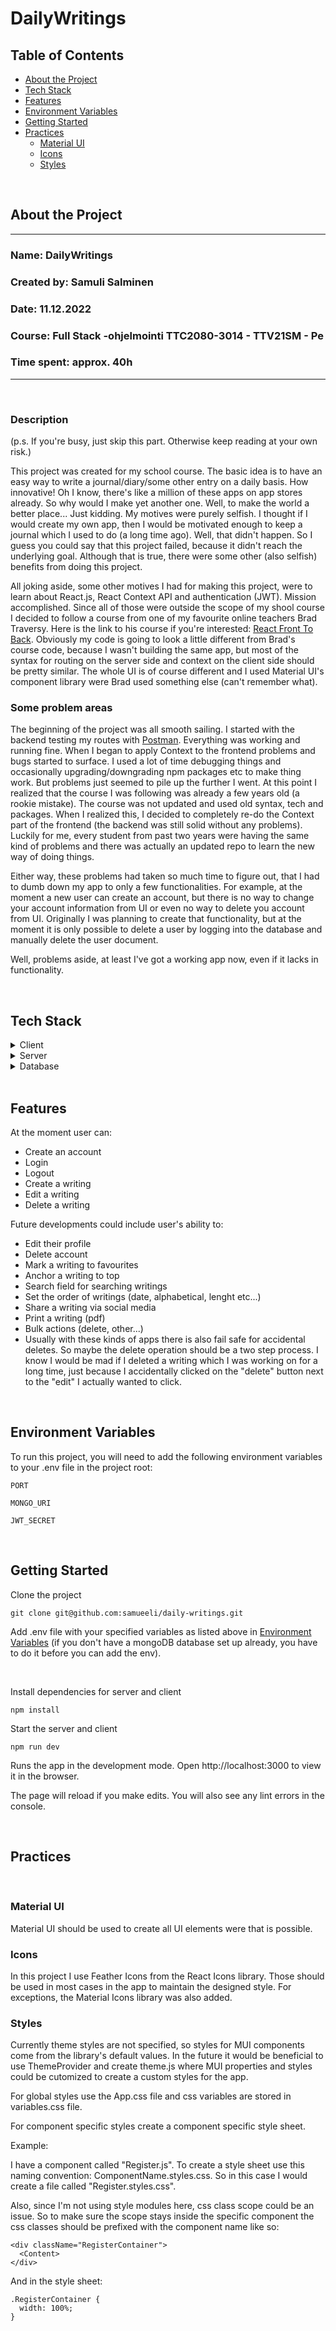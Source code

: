 # DailyWritings

## Table of Contents

- [About the Project](#about-the-project)
- [Tech Stack](#tech-stack)
- [Features](#features)
- [Environment Variables](#environment-variables)
- [Getting Started](#getting-started)
- [Practices](#practices)
  - [Material UI](#material-ui)
  - [Icons](#icons)
  - [Styles](#styles)

<br>

## About the Project

---

### Name: DailyWritings

### Created by: Samuli Salminen

### Date: 11.12.2022

### Course: Full Stack -ohjelmointi TTC2080-3014 - TTV21SM - Pe

### Time spent: approx. 40h

---

<br>

### Description

(p.s. If you're busy, just skip this part. Otherwise keep reading at your own risk.)

This project was created for my school course. The basic idea is to have an easy way to write a journal/diary/some other entry on a daily basis. How innovative! Oh I know, there's like a million of these apps on app stores already. So why would I make yet another one. Well, to make the world a better place... Just kidding. My motives were purely selfish. I thought if I would create my own app, then I would be motivated enough to keep a journal which I used to do (a long time ago). Well, that didn't happen. So I guess you could say that this project failed, because it didn't reach the underlying goal. Although that is true, there were some other (also selfish) benefits from doing this project.

All joking aside, some other motives I had for making this project, were to learn about React.js, React Context API and authentication (JWT). Mission accomplished. Since all of those were outside the scope of my shool course I decided to follow a course from one of my favourite online teachers Brad Traversy. Here is the link to his course if you're interested: <a href='https://www.udemy.com/course/modern-react-front-to-back/'>React Front To Back</a>. Obviously my code is going to look a little different from Brad's course code, because I wasn't building the same app, but most of the syntax for routing on the server side and context on the client side should be pretty similar. The whole UI is of course different and I used Material UI's component library were Brad used something else (can't remember what).

### Some problem areas

The beginning of the project was all smooth sailing. I started with the backend testing my routes with <a href='https://www.postman.com/'>Postman</a>. Everything was working and running fine. When I began to apply Context to the frontend problems and bugs started to surface. I used a lot of time debugging things and occasionally upgrading/downgrading npm packages etc to make thing work. But problems just seemed to pile up the further I went. At this point I realized that the course I was following was already a few years old (a rookie mistake). The course was not updated and used old syntax, tech and packages. When I realized this, I decided to completely re-do the Context part of the frontend (the backend was still solid without any problems). Luckily for me, every student from past two years were having the same kind of problems and there was actually an updated repo to learn the new way of doing things.

Either way, these problems had taken so much time to figure out, that I had to dumb down my app to only a few functionalities. For example, at the moment a new user can create an account, but there is no way to change your account information from UI or even no way to delete you account from UI. Originally I was planning to create that functionality, but at the moment it is only possible to delete a user by logging into the database and manually delete the user document.

Well, problems aside, at least I've got a working app now, even if it lacks in functionality.

<br>

## Tech Stack

<details>
  <summary>Client</summary>
  <ul>
    <li><a href="https://javascript.info/">JavaScript</a></li>
    <li><a href="https://axios-http.com/">Axios</a></li>
    <li><a href="https://reactjs.org/">React.js</a></li>
    <li><a href="https://mui.com/">Material UI</a></li>
  </ul>
</details>

<details>
  <summary>Server</summary>
  <ul>
    <li><a href="https://javascript.info/">JavaScript</a></li>
    <li><a href="https://nodejs.org/en/">Node.js</a></li>
    <li><a href="https://expressjs.com/">Express.js</a></li>
  </ul>
</details>

<details>
<summary>Database</summary>
  <ul>
    <li><a href="https://www.mongodb.com/home">MongoDB</a></li>
  </ul>
</details>

<br>

## Features

At the moment user can:

- Create an account
- Login
- Logout
- Create a writing
- Edit a writing
- Delete a writing

Future developments could include user's ability to:

- Edit their profile
- Delete account
- Mark a writing to favourites
- Anchor a writing to top
- Search field for searching writings
- Set the order of writings (date, alphabetical, lenght etc...)
- Share a writing via social media
- Print a writing (pdf)
- Bulk actions (delete, other...)
- Usually with these kinds of apps there is also fail safe for accidental deletes. So maybe the delete operation should be a two step process. I know I would be mad if I deleted a writing which I was working on for a long time, just because I accidentally clicked on the "delete" button next to the "edit" I actually wanted to click.

<br>

## Environment Variables

To run this project, you will need to add the following environment variables to your .env file in the project root:

`PORT`

`MONGO_URI`

`JWT_SECRET`

<br>

## Getting Started

Clone the project

```
git clone git@github.com:samueeli/daily-writings.git
```

Add .env file with your specified variables as listed above in [Environment Variables](#environment-variables) (if you don't have a mongoDB database set up already, you have to do it before you can add the env).

<br>

Install dependencies for server and client

```
npm install
```

Start the server and client

```
npm run dev
```

Runs the app in the development mode.
Open http://localhost:3000 to view it in the browser.

The page will reload if you make edits.
You will also see any lint errors in the console.

<br>

## Practices

<br>

### Material UI

Material UI should be used to create all UI elements were that is possible.

### Icons

In this project I use Feather Icons from the React Icons library. Those should be used in most cases in the app to maintain the designed style. For exceptions, the Material Icons library was also added.

### Styles

Currently theme styles are not specified, so styles for MUI components come from the library's default values. In the future it would be beneficial to use ThemeProvider and create theme.js where MUI properties and styles could be cutomized to create a custom styles for the app.

For global styles use the App.css file and css variables are stored in variables.css file.

For component specific styles create a component specific style sheet.

Example:

I have a component called "Register.js". To create a style sheet use this naming convention: ComponentName.styles.css. So in this case I would create a file called "Register.styles.css".

Also, since I'm not using style modules here, css class scope could be an issue. So to make sure the scope stays inside the specific component the css classes should be prefixed with the component name like so:

```
<div className="RegisterContainer">
  <Content>
</div>
```

And in the style sheet:

```
.RegisterContainer {
  width: 100%;
}
```
